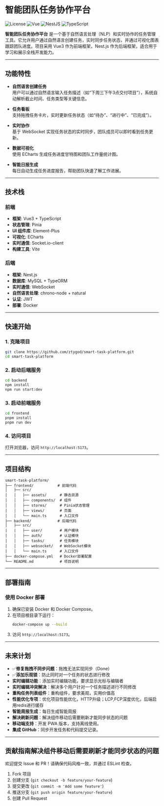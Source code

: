 # 智能团队任务协作平台

![License](https://img.shields.io/badge/license-MIT-blue)
![Vue](https://img.shields.io/badge/vue-3.x-green)
![NestJS](https://img.shields.io/badge/nestjs-9.x-red)
![TypeScript](https://img.shields.io/badge/typescript-5.x-blue)

**智能团队任务协作平台** 是一个基于自然语言处理（NLP）和实时协作的任务管理工具。它允许用户通过自然语言创建任务，实时同步任务状态，并通过可视化图表跟踪团队进度。项目采用 Vue3 作为前端框架，Nest.js 作为后端框架，适合用于学习和展示全栈开发能力。

---

## 功能特性

- **自然语言创建任务**  
  用户可以通过自然语言输入任务描述（如“下周三下午3点交付项目”），系统自动解析截止时间、任务类型等关键信息。

- **任务看板**  
  支持拖拽任务卡片，实时更新任务状态（如“待办”、“进行中”、“已完成”）。

- **实时协作**  
  基于 WebSocket 实现任务状态的实时同步，团队成员可以即时看到任务更新。

- **数据可视化**  
  使用 ECharts 生成任务进度甘特图和团队工作量统计图。

- **智能日报生成**  
  每日自动生成任务进度报告，帮助团队快速了解工作进展。

---

## 技术栈

### 前端
- **框架**: Vue3 + TypeScript
- **状态管理**: Pinia
- **UI 组件库**: Element-Plus
- **可视化**: ECharts
- **实时通信**: Socket.io-client
- **构建工具**: Vite

### 后端
- **框架**: Nest.js
- **数据库**: MySQL + TypeORM
- **实时通信**: WebSocket
- **自然语言处理**: chrono-node + natural
- **认证**: JWT
- **部署**: Docker

---

## 快速开始

### 1. 克隆项目
```bash
git clone https://github.com/ztygod/smart-task-platform.git
cd smart-task-platform
```

### 2. 启动后端服务
```bash
cd backend
npm install
npm run start:dev
```

### 3. 启动前端服务
```bash
cd frontend
pnpm install
pnpm run dev
```

### 4. 访问项目
打开浏览器，访问 `http://localhost:5173`。

---

## 项目结构

```
smart-task-platform/
├── frontend/           # 前端代码
│   ├── src/
│   │   ├── assets/      # 静态资源
│   │   ├── components/  # 组件
│   │   ├── stores/      # Pinia状态管理
│   │   ├── views/       # 页面
│   │   └── main.ts      # 入口文件
├── backend/            # 后端代码
│   ├── src/
|   |   ├── user/        # 用户模块
│   │   ├── auth/        # 认证模块
│   │   ├── tasks/       # 任务模块
│   │   ├── websocket/   # WebSocket模块
│   │   └── main.ts      # 入口文件
├── docker-compose.yml   # Docker部署配置
└── README.md            # 项目说明
```

---

## 部署指南

### 使用 Docker 部署
1. 确保已安装 Docker 和 Docker Compose。
2. 在项目根目录下运行：
   ```bash
   docker-compose up --build
   ```
3. 访问 `http://localhost:5173`。

---

## 未来计划

- ✅**修复拖拽不同步问题**：拖拽无法实现同步（Done）
- ✅**添加乐观锁**：防止同时对一个任务的状态进行修改
- **实时编辑功能**：添加实时编辑功能，要求显示光标与编辑者
- **实时编辑冲突解决**：解决多个用户针对一个任务描述进行不同修改
- **重构任务列表组件**：重构组件，要求美观，实用价值高
- **性能优化专项**：优化项目性能优化，HTTP升级；LCP,FCP深度优化，后端启用redis进行缓存
- **智能周报生成**：每日生成智能周报
- **解决刷新问题**：解决组件移动后需要刷新才能同步状态的问题
- **移动端支持**：开发 PWA 版本，支持离线使用。
- **集成 GitHub**：同步开发任务和代码提交记录。

---

## 贡献指南解决组件移动后需要刷新才能同步状态的问题

欢迎提交 Issue 和 PR！请确保代码风格一致，并通过 ESLint 检查。

1. Fork 项目
2. 创建分支 (`git checkout -b feature/your-feature`)
3. 提交更改 (`git commit -m 'Add some feature'`)
4. 推送分支 (`git push origin feature/your-feature`)
5. 创建 Pull Request



